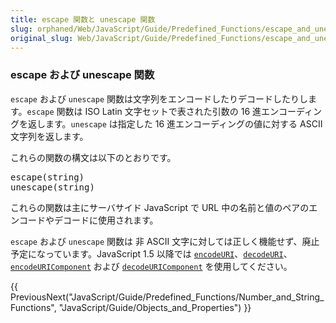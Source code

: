 ```yaml
---
title: escape 関数と unescape 関数
slug: orphaned/Web/JavaScript/Guide/Predefined_Functions/escape_and_unescape_Functions
original_slug: Web/JavaScript/Guide/Predefined_Functions/escape_and_unescape_Functions
---
```


<div class="onlyinclude"><h3 id="escape_.E3.81.8A.E3.82.88.E3.81.B3_unescape_.E9.96.A2.E6.95.B0" name="escape_.E3.81.8A.E3.82.88.E3.81.B3_unescape_.E9.96.A2.E6.95.B0">escape および unescape 関数</h3><p><code>escape</code> および <code>unescape</code> 関数は文字列をエンコードしたりデコードしたりします。<code>escape</code> 関数は ISO Latin 文字セットで表された引数の 16 進エンコーディングを返します。<code>unescape</code> は指定した 16 進エンコーディングの値に対する ASCII 文字列を返します。</p><p>これらの関数の構文は以下のとおりです。</p><pre>escape(string)
unescape(string)
</pre><p>これらの関数は主にサーバサイド JavaScript で URL 中の名前と値のペアのエンコードやデコードに使用されます。</p><code>escape</code> および <code>unescape</code> 関数は 非 ASCII 文字に対しては正しく機能せず、廃止予定になっています。JavaScript 1.5 以降では <code><a href="/ja/Core_JavaScript_1.5_Reference/Global_Functions/encodeURI">encodeURI</a></code>、<code><a href="/ja/Core_JavaScript_1.5_Reference/Global_Functions/decodeURI">decodeURI</a></code>、<code><a href="/ja/Core_JavaScript_1.5_Reference/Global_Functions/encodeURIComponent">encodeURIComponent</a></code> および <code><a href="/ja/Core_JavaScript_1.5_Reference/Global_Functions/decodeURIComponent">decodeURIComponent</a></code> を使用してください。</div>

{{ PreviousNext("JavaScript/Guide/Predefined_Functions/Number_and_String_Functions", "JavaScript/Guide/Objects_and_Properties") }}

